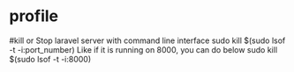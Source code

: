 # profile
#kill or Stop laravel server with command line interface
sudo kill $(sudo lsof -t -i:port_number)
Like if it is running on 8000, you can do below
sudo kill $(sudo lsof -t -i:8000)
